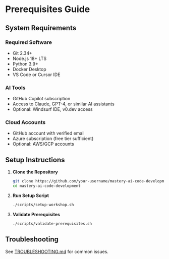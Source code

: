 # Prerequisites Guide

## System Requirements

### Required Software
- Git 2.34+
- Node.js 18+ LTS
- Python 3.9+
- Docker Desktop
- VS Code or Cursor IDE

### AI Tools
- GitHub Copilot subscription
- Access to Claude, GPT-4, or similar AI assistants
- Optional: Windsurf IDE, v0.dev access

### Cloud Accounts
- GitHub account with verified email
- Azure subscription (free tier sufficient)
- Optional: AWS/GCP accounts

## Setup Instructions

1. **Clone the Repository**
   ```bash
   git clone https://github.com/your-username/mastery-ai-code-development
   cd mastery-ai-code-development
   ```

2. **Run Setup Script**
   ```bash
   ./scripts/setup-workshop.sh
   ```

3. **Validate Prerequisites**
   ```bash
   ./scripts/validate-prerequisites.sh
   ```

## Troubleshooting

See [TROUBLESHOOTING.md](./TROUBLESHOOTING.md) for common issues. 
